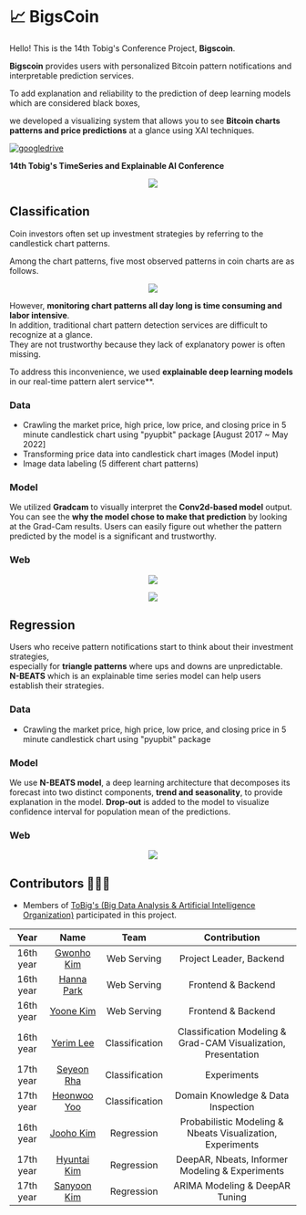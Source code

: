 # 📈 BigsCoin  
Hello! This is the 14th Tobig's Conference Project, **Bigscoin**.

**Bigscoin** provides users with personalized Bitcoin pattern notifications and interpretable prediction services.

To add explanation and reliability to the prediction of deep learning models which are considered black boxes,

we developed a visualizing system that allows you to see **Bitcoin charts patterns and price predictions** at a glance using XAI techniques.

[![googledrive](https://img.shields.io/badge/report-Link-blue)](https://github.com/ToBigs1617-TS/Bigscoin/files/9138835/Bigscoin.pdf)
<br>  

**14th Tobig's TimeSeries and Explainable AI Conference**  

<p align="center"><img src="https://user-images.githubusercontent.com/72960666/179309070-5bd34ff4-0d45-4dca-89d3-207c59c07161.png"></p>


## Classification
Coin investors often set up investment strategies by referring to the candlestick chart patterns.  

Among the chart patterns, five most observed patterns in coin charts are as follows.  
<p align="center"><img src="https://user-images.githubusercontent.com/72960666/179292406-5e47a37c-cb4c-41a5-894f-b15d8ddb5e5d.png"></p>

However, **monitoring chart patterns all day long is time consuming and labor intensive**.  
In addition, traditional chart pattern detection services are difficult to recognize at a glance.  
They are not trustworthy because they lack of explanatory power is often missing.  

To address this inconvenience, we used **explainable deep learning models** in our real-time pattern alert service**.  

### Data   
- Crawling the market price, high price, low price, and closing price in 5 minute candlestick chart using "pyupbit" package [August 2017 ~ May 2022]  
- Transforming price data into candlestick chart images (Model input)   
- Image data labeling (5 different chart patterns)  

### Model  
We utilized **Gradcam** to visually interpret the **Conv2d-based model** output.  
You can see the **why the model chose to make that prediction** by looking at the Grad-Cam results.
Users can easily figure out whether the pattern predicted by the model is a significant and trustworthy.

### Web 
<p align="center"><img src="https://user-images.githubusercontent.com/72960666/179319379-4b9be555-b059-49f2-9a0d-884b5e462401.png"></p>
<p align="center"><img src="https://user-images.githubusercontent.com/72960666/179319381-31e7d716-de2b-43ad-ba0b-85f7dceb89d5.png"></p>

## Regression
Users who receive pattern notifications start to think about their investment strategies,   
especially for **triangle patterns** where ups and downs are unpredictable.  
**N-BEATS** which is an explainable time series model can help users establish their strategies.  

### Data   
- Crawling the market price, high price, low price, and closing price in 5 minute candlestick chart using "pyupbit" package  

### Model  
We use **N-BEATS model**, a deep learning architecture that decomposes its forecast into two distinct components, **trend and seasonality**, to provide explanation in the model.
**Drop-out** is added to the model to visualize confidence interval for population mean of the predictions.

### Web  
<p align="center"><img src = "https://user-images.githubusercontent.com/72960666/179319371-873b11e9-87bf-4cd2-88eb-654994356918.png"></p>


## Contributors 🧑‍🤝‍🧑

- Members of [ToBig's (Big Data Analysis & Artificial Intelligence Organization)](http://www.datamarket.kr/xe/) participated in this project.

|Year|Name|Team|Contribution|
|:-----:|:-----:|:-----:|:-----:|
|16th year|[Gwonho Kim](https://github.com/kkhv)|Web Serving|Project Leader, Backend|
|16th year|[Hanna Park](https://github.com/hanna56)|Web Serving|Frontend & Backend|
|16th year|[Yoone Kim](https://github.com/yoonene)|Web Serving|Frontend & Backend|
|16th year|[Yerim Lee](https://github.com/YerimLee00)|Classification|Classification Modeling & Grad-CAM Visualization, Presentation|
|17th year|[Seyeon Rha](https://github.com/seyeonrha)|Classification|Experiments|
|17th year|[Heonwoo Yoo](https://github.com/yhw4343)|Classification|Domain Knowledge & Data Inspection|
|16th year|[Jooho Kim](https://github.com/Jooho-Git)|Regression|Probabilistic Modeling & Nbeats Visualization, Experiments|
|17th year|[Hyuntai Kim](https://github.com/hyuntai97)|Regression|DeepAR, Nbeats, Informer Modeling & Experiments|
|17th year|[Sanyoon Kim](https://github.com/tkddbs0411)|Regression|ARIMA Modeling & DeepAR Tuning|

